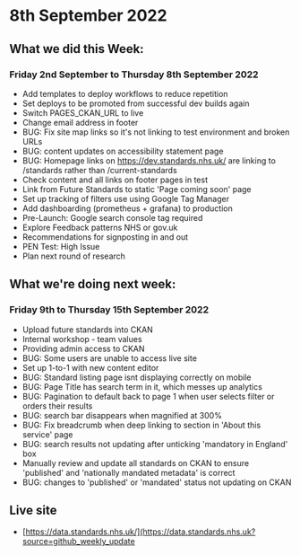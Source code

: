 # 8th September 2022

## What we did this Week:
### Friday 2nd September to Thursday 8th September 2022
* Add templates to deploy workflows to reduce repetition
* Set deploys to be promoted from successful dev builds again
* Switch PAGES_CKAN_URL to live
* Change email address in footer
* BUG: Fix site map links so it's not linking to test environment and broken URLs
* BUG: content updates on accessibility statement page
* BUG: Homepage links on https://dev.standards.nhs.uk/ are linking to /standards rather than /current-standards
* Check content and all links on footer pages in test
* Link from Future Standards to static 'Page coming soon' page
* Set up tracking of filters use using Google Tag Manager
* Add dashboarding (prometheus + grafana) to production
* Pre-Launch: Google search console tag required
* Explore Feedback patterns NHS or gov.uk
* Recommendations for signposting in and out
* PEN Test: High Issue
* Plan next round of research

## What we're doing next week:
### Friday 9th to Thursday 15th September 2022
* Upload future standards into CKAN
* Internal workshop - team values
* Providing admin access to CKAN
* BUG: Some users are unable to access live site
* Set up 1-to-1 with new content editor
* BUG: Standard listing page isnt displaying correctly on mobile
* BUG: Page Title has search term in it, which messes up analytics
* BUG: Pagination to default back to page 1 when user selects filter or orders their results
* BUG: search bar disappears when magnified at 300%
* BUG: Fix breadcrumb when deep linking to section in 'About this service' page
* BUG: search results not updating after unticking 'mandatory in England' box
* Manually review and update all standards on CKAN to ensure 'published' and 'nationally mandated metadata' is correct
* BUG: changes to 'published' or 'mandated' status not updating on CKAN

## Live site  
* [https://data.standards.nhs.uk/](https://data.standards.nhs.uk?source=github_weekly_update 

